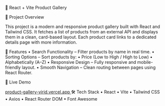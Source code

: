🚀 React + Vite Product Gallery

📝 Project Overview

This project is a modern and responsive product gallery built with React and Tailwind CSS. It fetches a list of products from an external API and displays them in a clean, card-based layout. Each product card links to a dedicated details page with more information.

🌟 Features
	•	Search Functionality – Filter products by name in real time.
	•	Sorting Options – Sort products by:
	•	Price (Low to High / High to Low)
	•	Alphabetically (A–Z)
	•	Responsive Design – Fully responsive and mobile-friendly layout.
	•	Smooth Navigation – Clean routing between pages using React Router.

🔗 Live Demo

[product-gallery-virid.vercel.app
](https://product-gallery-virid.vercel.app/)
🛠️ Tech Stack
	•	React
	•	Vite
	•	Tailwind CSS
	•	Axios
	•	React Router DOM
	•	Font Awesome
